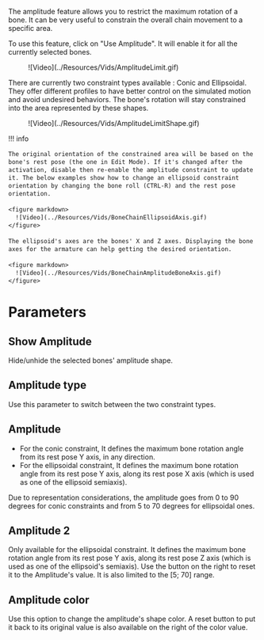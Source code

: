The amplitude feature allows you to restrict the maximum rotation of a bone. It can be very useful to constrain the overall chain movement to a specific area.

To use this feature, click on "Use Amplitude". It will enable it for all the currently selected bones.

<figure markdown>
  ![Video](../Resources/Vids/AmplitudeLimit.gif)
</figure>

There are currently two constraint types available : Conic and Ellipsoidal. They offer different profiles to have better control on the simulated motion and avoid undesired behaviors. The bone's rotation will stay constrained into the area represented by these shapes.

<figure markdown>
  ![Video](../Resources/Vids/AmplitudeLimitShape.gif)
</figure>

!!! info

    The original orientation of the constrained area will be based on the bone's rest pose (the one in Edit Mode). If it's changed after the activation, disable then re-enable the amplitude constraint to update it. The below examples show how to change an ellipsoid constraint orientation by changing the bone roll (CTRL-R) and the rest pose orientation.

    <figure markdown>
      ![Video](../Resources/Vids/BoneChainEllipsoidAxis.gif)
    </figure>

    The ellipsoid's axes are the bones' X and Z axes. Displaying the bone axes for the armature can help getting the desired orientation.

    <figure markdown>
      ![Video](../Resources/Vids/BoneChainAmplitudeBoneAxis.gif)
    </figure>

# Parameters

## Show Amplitude

Hide/unhide the selected bones' amplitude shape.

## Amplitude type

Use this parameter to switch between the two constraint types.

## Amplitude

* For the conic constraint, It defines the maximum bone rotation angle from its rest pose Y axis, in any direction.
* For the ellipsoidal constraint, It defines the maximum bone rotation angle from its rest pose Y axis, along its rest pose X axis (which is used as one of the ellipsoid semiaxis).

Due to representation considerations, the amplitude goes from 0 to 90 degrees for conic constraints and from 5 to 70 degrees for ellipsoidal ones.

## Amplitude 2

Only available for the ellipsoidal constraint. It defines the maximum bone rotation angle from its rest pose Y axis, along its rest pose Z axis (which is used as one of the ellipsoid's semiaxis).
Use the button on the right to reset it to the Amplitude's value. It is also limited to the [5; 70] range.

## Amplitude color

Use this option to change the amplitude's shape color. A reset button to put it back to its original value is also available on the right of the color value.